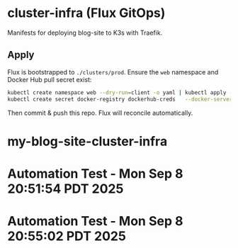 # cluster-infra (Flux GitOps)

Manifests for deploying blog-site to K3s with Traefik.

## Apply
Flux is bootstrapped to `./clusters/prod`.
Ensure the `web` namespace and Docker Hub pull secret exist:
```bash
kubectl create namespace web --dry-run=client -o yaml | kubectl apply -f -
kubectl create secret docker-registry dockerhub-creds   --docker-server=https://index.docker.io/v1/   --docker-username="sudhan03"   --docker-password="<YOUR_DOCKER_HUB_TOKEN>"   --docker-email="you@example.com"   -n web
```
Then commit & push this repo. Flux will reconcile automatically.
# my-blog-site-cluster-infra
# Automation Test - Mon Sep  8 20:51:54 PDT 2025
# Automation Test - Mon Sep  8 20:55:02 PDT 2025

